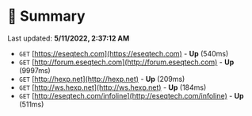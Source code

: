 # 📖 Summary
Last updated: **5/11/2022, 2:37:12 AM**

- `GET` [https://eseqtech.com](https://eseqtech.com) - **Up** (540ms)
- `GET` [http://forum.eseqtech.com](http://forum.eseqtech.com) - **Up** (9997ms)
- `GET` [http://hexp.net](http://hexp.net) - **Up** (209ms)
- `GET` [http://ws.hexp.net](http://ws.hexp.net) - **Up** (184ms)
- `GET` [http://eseqtech.com/infoline](http://eseqtech.com/infoline) - **Up** (511ms)

